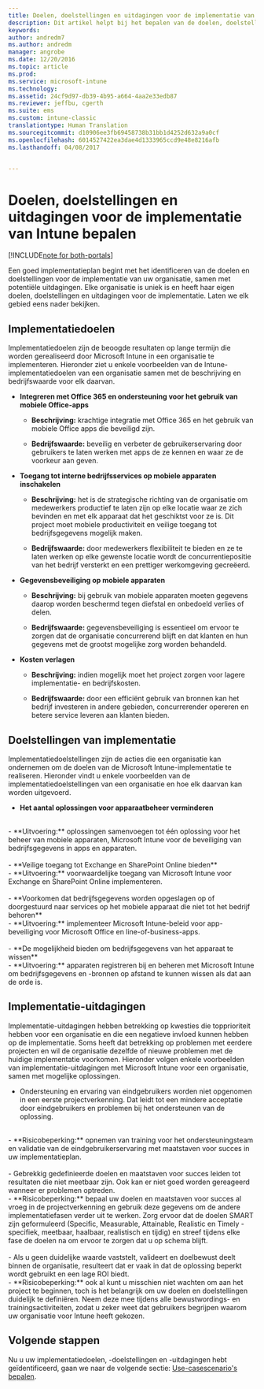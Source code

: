 ```yaml
---
title: Doelen, doelstellingen en uitdagingen voor de implementatie van Intune bepalen | Microsoft Docs
description: Dit artikel helpt bij het bepalen van de doelen, doelstellingen en uitdagingen voor de implementatie van een cloudimplementatie voor Microsoft Intune.
keywords: 
author: andredm7
ms.author: andredm
manager: angrobe
ms.date: 12/20/2016
ms.topic: article
ms.prod: 
ms.service: microsoft-intune
ms.technology: 
ms.assetid: 24cf9d97-db39-4b95-a664-4aa2e33edb87
ms.reviewer: jeffbu, cgerth
ms.suite: ems
ms.custom: intune-classic
translationtype: Human Translation
ms.sourcegitcommit: d10906ee3fb69458738b31bb1d4252d632a9a0cf
ms.openlocfilehash: 6014527422ea3dae4d1333965ccd9e48e8216afb
ms.lasthandoff: 04/08/2017


---
```


# <a name="determine-intune-deployment-goals-objectives-and-challenges"></a>Doelen, doelstellingen en uitdagingen voor de implementatie van Intune bepalen

[!INCLUDE[note for both-portals](../includes/note-for-both-portals.md)]

Een goed implementatieplan begint met het identificeren van de doelen en doelstellingen voor de implementatie van uw organisatie, samen met potentiële uitdagingen. Elke organisatie is uniek is en heeft haar eigen doelen, doelstellingen en uitdagingen voor de implementatie. Laten we elk gebied eens nader bekijken.

## <a name="deployment-goals"></a>Implementatiedoelen

Implementatiedoelen zijn de beoogde resultaten op lange termijn die worden gerealiseerd door Microsoft Intune in een organisatie te implementeren. Hieronder ziet u enkele voorbeelden van de Intune-implementatiedoelen van een organisatie samen met de beschrijving en bedrijfswaarde voor elk daarvan.

-   **Integreren met Office 365 en ondersteuning voor het gebruik van mobiele Office-apps**

    -   **Beschrijving:** krachtige integratie met Office 365 en het gebruik van mobiele Office apps die beveiligd zijn.

    -   **Bedrijfswaarde:** beveilig en verbeter de gebruikerservaring door gebruikers te laten werken met apps de ze kennen en waar ze de voorkeur aan geven.

-   **Toegang tot interne bedrijfsservices op mobiele apparaten inschakelen**

    -   **Beschrijving:** het is de strategische richting van de organisatie om medewerkers productief te laten zijn op elke locatie waar ze zich bevinden en met elk apparaat dat het geschiktst voor ze is. Dit project moet mobiele productiviteit en veilige toegang tot bedrijfsgegevens mogelijk maken.

    -   **Bedrijfswaarde:** door medewerkers flexibiliteit te bieden en ze te laten werken op elke gewenste locatie wordt de concurrentiepositie van het bedrijf versterkt en een prettiger werkomgeving gecreëerd.

-   **Gegevensbeveiliging op mobiele apparaten**

    -   **Beschrijving:** bij gebruik van mobiele apparaten moeten gegevens daarop worden beschermd tegen diefstal en onbedoeld verlies of delen.

    -   **Bedrijfswaarde:** gegevensbeveiliging is essentieel om ervoor te zorgen dat de organisatie concurrerend blijft en dat klanten en hun gegevens met de grootst mogelijke zorg worden behandeld.

-   **Kosten verlagen**

    -   **Beschrijving:** indien mogelijk moet het project zorgen voor lagere implementatie- en bedrijfskosten.

    -    **Bedrijfswaarde:** door een efficiënt gebruik van bronnen kan het bedrijf investeren in andere gebieden, concurrerender opereren en betere service leveren aan klanten bieden.

## <a name="deployment-objectives"></a>Doelstellingen van implementatie

Implementatiedoelstellingen zijn de acties die een organisatie kan ondernemen om de doelen van de Microsoft Intune-implementatie te realiseren. Hieronder vindt u enkele voorbeelden van de implementatiedoelstellingen van een organisatie en hoe elk daarvan kan worden uitgevoerd.

-   **Het aantal oplossingen voor apparaatbeheer verminderen**
<br>
    -   **Uitvoering:** oplossingen samenvoegen tot één oplossing voor het beheer van mobiele apparaten, Microsoft Intune voor de beveiliging van bedrijfsgegevens in apps en apparaten.
<br></br>
-   **Veilige toegang tot Exchange en SharePoint Online bieden**
<br>
    -   **Uitvoering:** voorwaardelijke toegang van Microsoft Intune voor Exchange en SharePoint Online implementeren.
<br></br>
-   **Voorkomen dat bedrijfsgegevens worden opgeslagen op of doorgestuurd naar services op het mobiele apparaat die niet tot het bedrijf behoren**
<br>
    -   **Uitvoering:** implementeer Microsoft Intune-beleid voor app-beveiliging voor Microsoft Office en line-of-business-apps.
<br></br>
-   **De mogelijkheid bieden om bedrijfsgegevens van het apparaat te wissen**
<br>
    -   **Uitvoering:** apparaten registreren bij en beheren met Microsoft Intune om bedrijfsgegevens en -bronnen op afstand te kunnen wissen als dat aan de orde is.

## <a name="deployment-challenges"></a>Implementatie-uitdagingen

Implementatie-uitdagingen hebben betrekking op kwesties die topprioriteit hebben voor een organisatie en die een negatieve invloed kunnen hebben op de implementatie. Soms heeft dat betrekking op problemen met eerdere projecten en wil de organisatie dezelfde of nieuwe problemen met de huidige implementatie voorkomen. Hieronder volgen enkele voorbeelden van implementatie-uitdagingen met Microsoft Intune voor een organisatie, samen met mogelijke oplossingen.

-   Ondersteuning en ervaring van eindgebruikers worden niet opgenomen in een eerste projectverkenning.  Dat leidt tot een mindere acceptatie door eindgebruikers en problemen bij het ondersteunen van de oplossing.
<br>
    -   **Risicobeperking:** opnemen van training voor het ondersteuningsteam en validatie van de eindgebruikerservaring met maatstaven voor succes in uw implementatieplan.
<br></br>
-   Gebrekkig gedefinieerde doelen en maatstaven voor succes leiden tot resultaten die niet meetbaar zijn. Ook kan er niet goed worden gereageerd wanneer er problemen optreden.
<br>
    -   **Risicobeperking:** bepaal uw doelen en maatstaven voor succes al vroeg in de projectverkenning en gebruik deze gegevens om de andere implementatiefasen verder uit te werken. Zorg ervoor dat de doelen SMART zijn geformuleerd (Specific, Measurable, Attainable, Realistic en Timely - specifiek, meetbaar, haalbaar, realistisch en tijdig) en streef tijdens elke fase de doelen na om ervoor te zorgen dat u op schema blijft.
<br></br>
-   Als u geen duidelijke waarde vaststelt, valideert en doelbewust deelt binnen de organisatie, resulteert dat er vaak in dat de oplossing beperkt wordt gebruikt en een lage ROI biedt.
<br>
    -   **Risicobeperking:** ook al kunt u misschien niet wachten om aan het project te beginnen, toch is het belangrijk om uw doelen en doelstellingen duidelijk te definiëren. Neem deze mee tijdens alle bewustwordings- en trainingsactiviteiten, zodat u zeker weet dat gebruikers begrijpen waarom uw organisatie voor Intune heeft gekozen.

## <a name="next-steps"></a>Volgende stappen

Nu u uw implementatiedoelen, -doelstellingen en -uitdagingen hebt geïdentificeerd, gaan we naar de volgende sectie: [Use-casescenario's bepalen](section-2-identify-use-case-scenarios.md).


